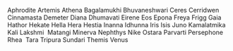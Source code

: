 
Aphrodite
Artemis
Athena
Bagalamukhi
Bhuvaneshwari
Ceres
Cerridwen
Cinnamasta
Demeter
Diana
Dhumavati
Eirene
Eos
Epona
Freya
Frigg
Gaia
Hathor
Hekate
Hella
Hera
Hestia
Inanna
Idhunna
Iris
Isis
Juno
Kamalatmika
Kali
Lakshmi 
Matangi
Minerva
Nephthys
Nike
Ostara
Parvarti
Persephone 
Rhea 
Tara
Tripura Sundari
Themis
Venus
 

